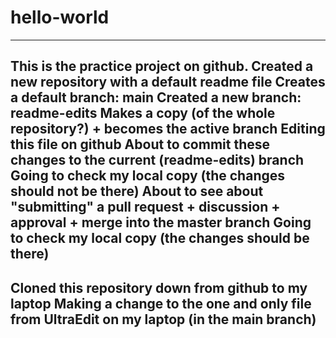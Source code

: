 # hello-world

------------------------------------------------------------
This is the practice project on github.
Created a new repository with a default readme file
Creates a default branch:  main
Created a new branch:  readme-edits
Makes a copy (of the whole repository?) + becomes the active branch
Editing this file on github
About to commit these changes to the current (readme-edits) branch
Going to check my local copy (the changes should not be there)
About to see about "submitting" a pull request + discussion + approval + merge into the master branch
Going to check my local copy (the changes should be there)
------------------------------------------------------------
Cloned this repository down from github to my laptop
Making a change to the one and only file from UltraEdit on my laptop (in the main branch)
------------------------------------------------------------
